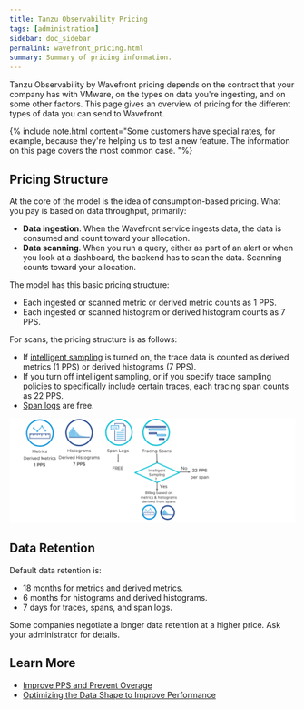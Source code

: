 ```yaml
---
title: Tanzu Observability Pricing
tags: [administration]
sidebar: doc_sidebar
permalink: wavefront_pricing.html
summary: Summary of pricing information.
---
```

Tanzu Observability by Wavefront pricing depends on the contract that your company has with VMware, on the types on data you're ingesting, and on some other factors. This page gives an overview of pricing for the different types of data you can send to Wavefront.

{% include note.html content="Some customers have special rates, for example, because they're helping us to test a new feature. The information on this page covers the most common case. "%}

## Pricing Structure

At the core of the model is the idea of consumption-based pricing. What you pay is based on data throughput, primarily:
* **Data ingestion**. When the Wavefront service ingests data, the data is consumed and count toward your allocation.
* **Data scanning**. When you run a query, either as part of an alert or when you look at a dashboard, the backend has to scan the data. Scanning counts toward your allocation.

The model has this basic pricing structure:
* Each ingested or scanned metric or derived metric counts as 1 PPS.
* Each ingested or scanned histogram or derived histogram counts as 7 PPS.

For scans, the pricing structure is as follows:
* If [intelligent sampling](trace_data_sampling.html#intelligent-sampling) is turned on, the trace data is counted as derived metrics (1 PPS) or derived histograms (7 PPS).
* If you turn off intelligent sampling, or if you specify trace sampling policies to specifically include certain traces, each tracing span counts as 22 PPS.
* [Span logs](trace_data_details.html#span-logs) are free.

![Metrics 1pps and Histograms 7pps are the basis, distributed tracing is 22 PPS if intelligent sampling is turned off](images/pricing_model_1.png)


## Data Retention

Default data retention is:
* 18 months for metrics and derived metrics.
* 6 months for histograms and derived histograms.
* 7 days for traces, spans, and span logs.

Some companies negotiate a longer data retention at a higher price. Ask your administrator for details.

## Learn More

* [Improve PPS and Prevent Overage](wavefront_usage_info.html)
* [Optimizing the Data Shape to Improve Performance](optimize_data_shape.html)
